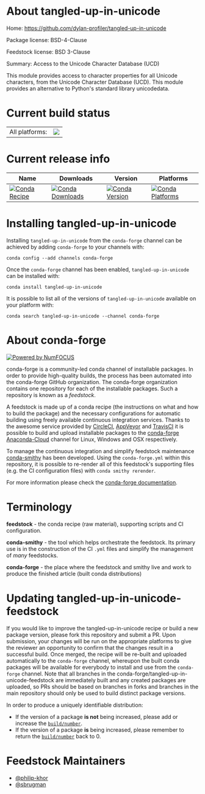 About tangled-up-in-unicode
===========================

Home: https://github.com/dylan-profiler/tangled-up-in-unicode

Package license: BSD-4-Clause

Feedstock license: BSD 3-Clause

Summary: Access to the Unicode Character Database (UCD)

This module provides access to character properties for all Unicode
characters, from the Unicode Character Database (UCD). This module
provides an alternative to Python's standard library unicodedata.


Current build status
====================


<table><tr><td>All platforms:</td>
    <td>
      <a href="https://dev.azure.com/conda-forge/feedstock-builds/_build/latest?definitionId=9228&branchName=master">
        <img src="https://dev.azure.com/conda-forge/feedstock-builds/_apis/build/status/tangled-up-in-unicode-feedstock?branchName=master">
      </a>
    </td>
  </tr>
</table>

Current release info
====================

| Name | Downloads | Version | Platforms |
| --- | --- | --- | --- |
| [![Conda Recipe](https://img.shields.io/badge/recipe-tangled--up--in--unicode-green.svg)](https://anaconda.org/conda-forge/tangled-up-in-unicode) | [![Conda Downloads](https://img.shields.io/conda/dn/conda-forge/tangled-up-in-unicode.svg)](https://anaconda.org/conda-forge/tangled-up-in-unicode) | [![Conda Version](https://img.shields.io/conda/vn/conda-forge/tangled-up-in-unicode.svg)](https://anaconda.org/conda-forge/tangled-up-in-unicode) | [![Conda Platforms](https://img.shields.io/conda/pn/conda-forge/tangled-up-in-unicode.svg)](https://anaconda.org/conda-forge/tangled-up-in-unicode) |

Installing tangled-up-in-unicode
================================

Installing `tangled-up-in-unicode` from the `conda-forge` channel can be achieved by adding `conda-forge` to your channels with:

```
conda config --add channels conda-forge
```

Once the `conda-forge` channel has been enabled, `tangled-up-in-unicode` can be installed with:

```
conda install tangled-up-in-unicode
```

It is possible to list all of the versions of `tangled-up-in-unicode` available on your platform with:

```
conda search tangled-up-in-unicode --channel conda-forge
```


About conda-forge
=================

[![Powered by NumFOCUS](https://img.shields.io/badge/powered%20by-NumFOCUS-orange.svg?style=flat&colorA=E1523D&colorB=007D8A)](http://numfocus.org)

conda-forge is a community-led conda channel of installable packages.
In order to provide high-quality builds, the process has been automated into the
conda-forge GitHub organization. The conda-forge organization contains one repository
for each of the installable packages. Such a repository is known as a *feedstock*.

A feedstock is made up of a conda recipe (the instructions on what and how to build
the package) and the necessary configurations for automatic building using freely
available continuous integration services. Thanks to the awesome service provided by
[CircleCI](https://circleci.com/), [AppVeyor](https://www.appveyor.com/)
and [TravisCI](https://travis-ci.com/) it is possible to build and upload installable
packages to the [conda-forge](https://anaconda.org/conda-forge)
[Anaconda-Cloud](https://anaconda.org/) channel for Linux, Windows and OSX respectively.

To manage the continuous integration and simplify feedstock maintenance
[conda-smithy](https://github.com/conda-forge/conda-smithy) has been developed.
Using the ``conda-forge.yml`` within this repository, it is possible to re-render all of
this feedstock's supporting files (e.g. the CI configuration files) with ``conda smithy rerender``.

For more information please check the [conda-forge documentation](https://conda-forge.org/docs/).

Terminology
===========

**feedstock** - the conda recipe (raw material), supporting scripts and CI configuration.

**conda-smithy** - the tool which helps orchestrate the feedstock.
                   Its primary use is in the construction of the CI ``.yml`` files
                   and simplify the management of *many* feedstocks.

**conda-forge** - the place where the feedstock and smithy live and work to
                  produce the finished article (built conda distributions)


Updating tangled-up-in-unicode-feedstock
========================================

If you would like to improve the tangled-up-in-unicode recipe or build a new
package version, please fork this repository and submit a PR. Upon submission,
your changes will be run on the appropriate platforms to give the reviewer an
opportunity to confirm that the changes result in a successful build. Once
merged, the recipe will be re-built and uploaded automatically to the
`conda-forge` channel, whereupon the built conda packages will be available for
everybody to install and use from the `conda-forge` channel.
Note that all branches in the conda-forge/tangled-up-in-unicode-feedstock are
immediately built and any created packages are uploaded, so PRs should be based
on branches in forks and branches in the main repository should only be used to
build distinct package versions.

In order to produce a uniquely identifiable distribution:
 * If the version of a package **is not** being increased, please add or increase
   the [``build/number``](https://conda.io/docs/user-guide/tasks/build-packages/define-metadata.html#build-number-and-string).
 * If the version of a package **is** being increased, please remember to return
   the [``build/number``](https://conda.io/docs/user-guide/tasks/build-packages/define-metadata.html#build-number-and-string)
   back to 0.

Feedstock Maintainers
=====================

* [@philip-khor](https://github.com/philip-khor/)
* [@sbrugman](https://github.com/sbrugman/)

